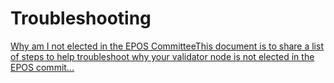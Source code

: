 # Troubleshooting

[Why am I not elected in the EPOS CommitteeThis document is to share a list of steps to help troubleshoot why your validator node is not elected in the EPOS commit...](https://docs.harmony.one/home/validators/validator-troubleshooting/why-am-i-not-elected-in-the-epos-committee)

